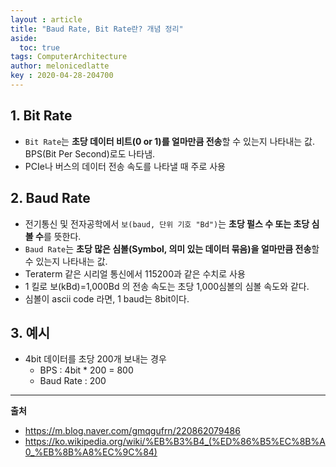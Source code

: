 ```yaml
---
layout : article
title: "Baud Rate, Bit Rate란? 개념 정리"
aside:
  toc: true
tags: ComputerArchitecture
author: melonicedlatte  
key : 2020-04-28-204700
---     
```


## 1. Bit Rate

- `Bit Rate`는 **초당 데이터 비트(0 or 1)를 얼마만큼 전송**할 수 있는지 나타내는 값. BPS(Bit Per Second)로도 나타냄.
- PCIe나 버스의 데이터 전송 속도를 나타낼 때 주로 사용

## 2. Baud Rate

- 전기통신 및 전자공학에서 `보(baud, 단위 기호 "Bd")`는 **초당 펄스 수 또는 초당 심볼 수**를 뜻한다.
- `Baud Rate`는 **초당 많은 심볼(Symbol, 의미 있는 데이터 묶음)을 얼마만큼 전송**할 수 있는지 나타내는 값.
- Teraterm 같은 시리얼 통신에서 115200과 같은 수치로 사용
- 1 킬로 보(kBd)=1,000Bd 의 전송 속도는 초당 1,000심볼의 심볼 속도와 같다.
- 심볼이 ascii code 라면, 1 baud는 8bit이다.

## 3. 예시

- 4bit 데이터를 초당 200개 보내는 경우
  - BPS : 4bit * 200 = 800
  - Baud Rate : 200 

---

**출처**

- https://m.blog.naver.com/gmqgufrn/220862079486
- https://ko.wikipedia.org/wiki/%EB%B3%B4_(%ED%86%B5%EC%8B%A0_%EB%8B%A8%EC%9C%84)

